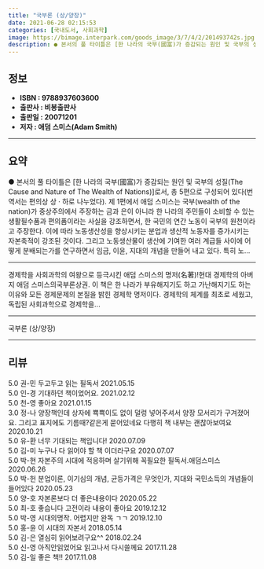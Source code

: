 ```yaml
---
title: "국부론 (상/양장)"
date: 2021-06-28 02:15:53
categories: [국내도서, 사회과학]
image: https://bimage.interpark.com/goods_image/3/7/4/2/201493742s.jpg
description: ● 본서의 풀 타이틀은 [한 나라의 국부(國富)가 증감되는 원인 및 국부의 성질(The Cause and Nature of The Wealth of Nations)]로서, 총 5편으로 구성되어 있다(번역서는 편의상 상 · 하로 나누었다). 제 1편에서 애덤 스미스는 국부(wealth
---
```


## **정보**

- **ISBN : 9788937603600**
- **출판사 : 비봉출판사**
- **출판일 : 20071201**
- **저자 : 애덤 스미스(Adam Smith)**

------



## **요약**

●  본서의 풀 타이틀은 [한 나라의 국부(國富)가 증감되는 원인 및 국부의 성질(The Cause and Nature of The Wealth of Nations)]로서, 총 5편으로 구성되어 있다(번역서는 편의상 상 · 하로 나누었다). 제 1편에서 애덤 스미스는 국부(wealth of the nation)가 중상주의에서 주장하는 금과 은이 아니라 한 나라의 주민들이 소비할 수 있는 생활필수품과 편의품이라는 사실을 강조하면서, 한 국민의 연간 노동이 국부의 원천이라고 주장한다. 이에 따라 노동생산성을 향상시키는 분업과 생산적 노동자를 증가시키는 자본축적이 강조된 것이다. 그리고 노동생산물이 생산에 기여한 여러 계급들 사이에 어떻게 분배되는가를 연구하면서 임금, 이윤, 지대의 개념을 만들어 내고 있다. 특히 노...

------

경제학을 사회과학의 여왕으로 등극시킨 애덤 스미스의 명저(名著)!현대 경제학의 아버지 애덤 스미스의국부론상권. 이 책은 한 나라가 부유해지기도 하고 가난해지기도 하는 이유와 모든 경제문제의 본질을 밝힌 경제학 명저이다. 경제학의 체계를 최초로 세웠고, 독립된 사회과학으로 경제학을... 

------


국부론 (상/양장) 

------


## **리뷰** 

5.0 권-민 두고두고 읽는 필독서 2021.05.15 <br/>5.0 인-경 기대하던 책이었어요. 2021.02.12 <br/>5.0 천-영 좋아요  2021.01.15 <br/>3.0 정-나 양장책인데 상자에 뾱뾱이도 없이 덜렁 넣어주셔서 양장 모서리가 구겨졌어요. 그리고 표지에도 기름때?같은게 묻어있네요 다행히 책 내부는 괜찮아보여요 2020.10.21 <br/>5.0 유-환 너무 기대되는 책입니다! 2020.07.09 <br/>5.0 김-미 누구나 다 읽어야 할 책 이더라구요 2020.07.07 <br/>5.0 박-현 자본주의 시대에 적응하며 살기위해 꼭필요한 필독서.애덤스미스 2020.06.26 <br/>5.0 박-헌 분업이론, 이기심의 개념, 균등가격은 무엇인가, 지대와 국민소득의 개념들이 들어있다 2020.05.23 <br/>5.0 양-호 자본론보다 더 좋은내용이다
 2020.05.22 <br/>5.0 최-호 좋습니다 고전이라 내용이 좋아요 2019.12.12 <br/>5.0 박-영 시대의명작. 어렵지만 완독 ㄱㄱ 2019.12.10 <br/>5.0 홍-윤 이 시대의 자본서 2018.05.14 <br/>5.0 김-은 열심히 읽어보려구요^^ 2018.02.24 <br/>5.0 신-영 아직안읽었어요
읽고나서 다시쓸께요 2017.11.28 <br/>5.0 김-일 좋은 책!! 2017.11.08 <br/>